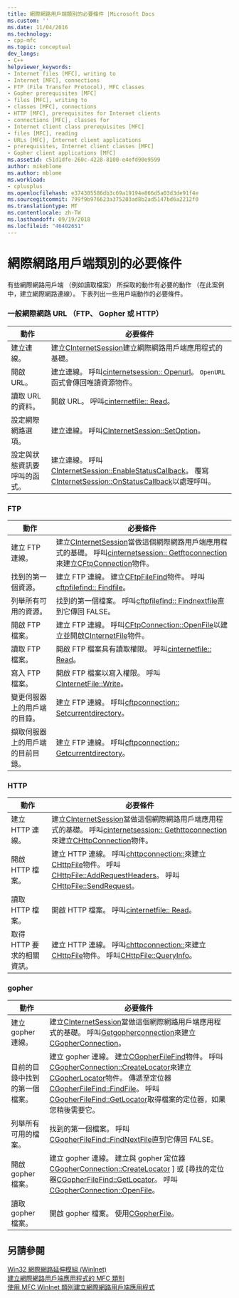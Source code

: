 ```yaml
---
title: 網際網路用戶端類別的必要條件 |Microsoft Docs
ms.custom: ''
ms.date: 11/04/2016
ms.technology:
- cpp-mfc
ms.topic: conceptual
dev_langs:
- C++
helpviewer_keywords:
- Internet files [MFC], writing to
- Internet [MFC], connections
- FTP (File Transfer Protocol), MFC classes
- Gopher prerequisites [MFC]
- files [MFC], writing to
- classes [MFC], connections
- HTTP [MFC], prerequisites for Internet clients
- connections [MFC], classes for
- Internet client class prerequisites [MFC]
- files [MFC], reading
- URLs [MFC], Internet client applications
- prerequisites, Internet client classes [MFC]
- Gopher client applications [MFC]
ms.assetid: c51d1dfe-260c-4228-8100-e4efd90e9599
author: mikeblome
ms.author: mblome
ms.workload:
- cplusplus
ms.openlocfilehash: e374305586db3c69a19194e866d5a03d3de91f4e
ms.sourcegitcommit: 799f9b976623a375203ad8b2ad5147bd6a2212f0
ms.translationtype: MT
ms.contentlocale: zh-TW
ms.lasthandoff: 09/19/2018
ms.locfileid: "46402651"
---
```

# <a name="prerequisites-for-internet-client-classes"></a>網際網路用戶端類別的必要條件

有些網際網路用戶端 （例如讀取檔案） 所採取的動作有必要的動作 （在此案例中，建立網際網路連線）。 下表列出一些用戶端動作的必要條件。

### <a name="general-internet-url-ftp-gopher-or-http"></a>一般網際網路 URL （FTP、 Gopher 或 HTTP）

|動作|必要條件|
|------------|------------------|
|建立連線。|建立[CInternetSession](../mfc/reference/cinternetsession-class.md)建立網際網路用戶端應用程式的基礎。|
|開啟 URL。|建立連線。 呼叫[cinternetsession:: Openurl](../mfc/reference/cinternetsession-class.md#openurl)。 `OpenURL`函式會傳回唯讀資源物件。|
|讀取 URL 的資料。|開啟 URL。 呼叫[cinternetfile:: Read](../mfc/reference/cinternetfile-class.md#read)。|
|設定網際網路選項。|建立連線。 呼叫[CInternetSession::SetOption](../mfc/reference/cinternetsession-class.md#setoption)。|
|設定與狀態資訊要呼叫的函式。|建立連線。 呼叫[CInternetSession::EnableStatusCallback](../mfc/reference/cinternetsession-class.md#enablestatuscallback)。 覆寫[CInternetSession::OnStatusCallback](../mfc/reference/cinternetsession-class.md#onstatuscallback)以處理呼叫。|

### <a name="ftp"></a>FTP

|動作|必要條件|
|------------|------------------|
|建立 FTP 連線。|建立[CInternetSession](../mfc/reference/cinternetsession-class.md)當做這個網際網路用戶端應用程式的基礎。 呼叫[cinternetsession:: Getftpconnection](../mfc/reference/cinternetsession-class.md#getftpconnection)來建立[CFtpConnection](../mfc/reference/cftpconnection-class.md)物件。|
|找到的第一個資源。|建立 FTP 連線。 建立[CFtpFileFind](../mfc/reference/cftpfilefind-class.md)物件。 呼叫[cftpfilefind:: Findfile](../mfc/reference/cftpfilefind-class.md#findfile)。|
|列舉所有可用的資源。|找到的第一個檔案。 呼叫[cftpfilefind:: Findnextfile](../mfc/reference/cftpfilefind-class.md#findnextfile)直到它傳回 FALSE。|
|開啟 FTP 檔案。|建立 FTP 連線。 呼叫[CFtpConnection::OpenFile](../mfc/reference/cftpconnection-class.md#openfile)以建立並開啟[CInternetFile](../mfc/reference/cinternetfile-class.md)物件。|
|讀取 FTP 檔案。|開啟 FTP 檔案具有讀取權限。 呼叫[cinternetfile:: Read](../mfc/reference/cinternetfile-class.md#read)。|
|寫入 FTP 檔案。|開啟 FTP 檔案以寫入權限。 呼叫[CInternetFile::Write](../mfc/reference/cinternetfile-class.md#write)。|
|變更伺服器上的用戶端的目錄。|建立 FTP 連線。 呼叫[cftpconnection:: Setcurrentdirectory](../mfc/reference/cftpconnection-class.md#setcurrentdirectory)。|
|擷取伺服器上的用戶端的目前目錄。|建立 FTP 連線。 呼叫[cftpconnection:: Getcurrentdirectory](../mfc/reference/cftpconnection-class.md#getcurrentdirectory)。|

### <a name="http"></a>HTTP

|動作|必要條件|
|------------|------------------|
|建立 HTTP 連線。|建立[CInternetSession](../mfc/reference/cinternetsession-class.md)當做這個網際網路用戶端應用程式的基礎。 呼叫[cinternetsession:: Gethttpconnection](../mfc/reference/cinternetsession-class.md#gethttpconnection)來建立[CHttpConnection](../mfc/reference/chttpconnection-class.md)物件。|
|開啟 HTTP 檔案。|建立 HTTP 連線。 呼叫[chttpconnection::](../mfc/reference/chttpconnection-class.md#openrequest)來建立[CHttpFile](../mfc/reference/chttpfile-class.md)物件。 呼叫[CHttpFile::AddRequestHeaders](../mfc/reference/chttpfile-class.md#addrequestheaders)。 呼叫[CHttpFile::SendRequest](../mfc/reference/chttpfile-class.md#sendrequest)。|
|讀取 HTTP 檔案。|開啟 HTTP 檔案。 呼叫[cinternetfile:: Read](../mfc/reference/cinternetfile-class.md#read)。|
|取得 HTTP 要求的相關資訊。|建立 HTTP 連線。 呼叫[chttpconnection::](../mfc/reference/chttpconnection-class.md#openrequest)來建立[CHttpFile](../mfc/reference/chttpfile-class.md)物件。 呼叫[CHttpFile::QueryInfo](../mfc/reference/chttpfile-class.md#queryinfo)。|

### <a name="gopher"></a>gopher

|動作|必要條件|
|------------|------------------|
|建立 gopher 連線。|建立[CInternetSession](../mfc/reference/cinternetsession-class.md)當做這個網際網路用戶端應用程式的基礎。 呼叫[Getgopherconnection](../mfc/reference/cinternetsession-class.md#getgopherconnection)來建立[CGopherConnection](../mfc/reference/cgopherconnection-class.md)。|
|目前的目錄中找到的第一個檔案。|建立 gopher 連線。 建立[CGopherFileFind](../mfc/reference/cgopherfilefind-class.md)物件。 呼叫[CGopherConnection::CreateLocator](../mfc/reference/cgopherconnection-class.md#createlocator)來建立[CGopherLocator](../mfc/reference/cgopherlocator-class.md)物件。 傳遞至定位器[CGopherFileFind::FindFile](../mfc/reference/cgopherfilefind-class.md#findfile)。 呼叫[CGopherFileFind::GetLocator](../mfc/reference/cgopherfilefind-class.md#getlocator)取得檔案的定位器，如果您稍後需要它。|
|列舉所有可用的檔案。|找到的第一個檔案。 呼叫[CGopherFileFind::FindNextFile](../mfc/reference/cgopherfilefind-class.md#findnextfile)直到它傳回 FALSE。|
|開啟 gopher 檔案。|建立 gopher 連線。 建立與 gopher 定位器[CGopherConnection::CreateLocator](../mfc/reference/cgopherconnection-class.md#createlocator) ] 或 [尋找的定位器[CGopherFileFind::GetLocator](../mfc/reference/cgopherfilefind-class.md#getlocator)。 呼叫[CGopherConnection::OpenFile](../mfc/reference/cgopherconnection-class.md#openfile)。|
|讀取 gopher 檔案。|開啟 gopher 檔案。 使用[CGopherFile](../mfc/reference/cgopherfile-class.md)。|

## <a name="see-also"></a>另請參閱

[Win32 網際網路延伸模組 (WinInet)](../mfc/win32-internet-extensions-wininet.md)<br/>
[建立網際網路用戶端應用程式的 MFC 類別](../mfc/mfc-classes-for-creating-internet-client-applications.md)<br/>
[使用 MFC WinInet 類別建立網際網路用戶端應用程式](../mfc/writing-an-internet-client-application-using-mfc-wininet-classes.md)
